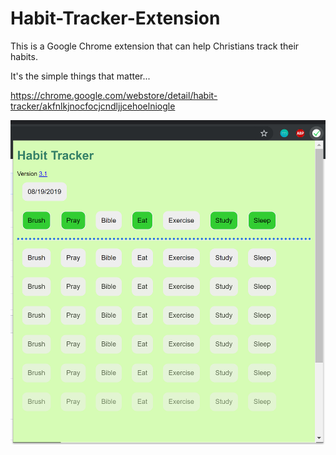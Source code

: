 # Habit-Tracker-Extension
This is a Google Chrome extension that can help Christians track their habits.

It's the simple things that matter... 

https://chrome.google.com/webstore/detail/habit-tracker/akfnlkjnocfocjcndljjcehoelniogle

![](chromeExten.PNG)
